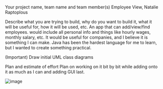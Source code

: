 Your project name, team name and team member(s) 
Employee View, Natalie Raptoplous

Describe what you are trying to build, why do you want to build it, what it will be useful for, how it will be used, etc. 
An app that can add/view/find employees. would include all personal info and things like hourly wages, monthly salary, etc. It would be useful for companies,
and I believe it is something I can make. Java has been the hardest language for me to learn, but I wanted to create something practical.

(Important) Draw initial UML class diagrams 

Plan and estimate of effort
Plan on working on it bit by bit while adding onto it as much as I can and adding GUI last.

![image](https://user-images.githubusercontent.com/114167189/199639381-1e8f92dd-d29e-488d-9e00-5fd57314d3d6.png)

